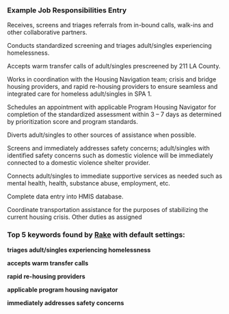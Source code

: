 ### Example Job Responsibilities Entry ###

Receives, screens and triages referrals from in-bound calls, walk-ins and other collaborative partners.

Conducts standardized screening and triages adult/singles experiencing homelessness.

Accepts warm transfer calls of adult/singles prescreened by 211 LA County.

Works in coordination with the Housing Navigation team; crisis and bridge housing providers, and rapid re-housing providers to ensure seamless and integrated care for homeless adult/singles in SPA 1. 

Schedules an appointment with applicable Program Housing Navigator for completion of the standardized assessment within 3 – 7 days as determined by prioritization score and program standards.

Diverts adult/singles to other sources of assistance when possible.

Screens and immediately addresses safety concerns; adult/singles with identified safety concerns such as domestic violence will be immediately connected to a domestic violence shelter provider.  

Connects adult/singles to immediate supportive services as needed such as mental health, health, substance abuse, employment, etc. 

Complete data entry into HMIS database.

Coordinate transportation assistance for the purposes of stabilizing the current housing crisis.
Other duties as assigned

### Top 5 keywords found by [Rake](https://github.com/fabianvf/python-rake) with default settings: ###

**triages adult/singles experiencing homelessness**

**accepts warm transfer calls**

**rapid re-housing providers**

**applicable program housing navigator**

**immediately addresses safety concerns**
